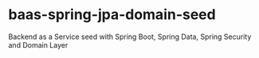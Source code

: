 # baas-spring-jpa-domain-seed
Backend as a Service seed with Spring Boot, Spring Data, Spring Security and Domain Layer
